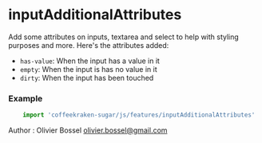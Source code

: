 # inputAdditionalAttributes

Add some attributes on inputs, textarea and select to help with styling purposes and more.
Here's the attributes added:
- `has-value`: When the input has a value in it
- `empty`: When the input is has no value in it
- `dirty`: When the input has been touched

### Example
```js
	import 'coffeekraken-sugar/js/features/inputAdditionalAttributes'
```
Author : Olivier Bossel [olivier.bossel@gmail.com](mailto:olivier.bossel@gmail.com)